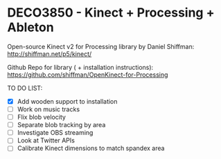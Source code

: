 # DECO3850 - Kinect + Processing + Ableton

Open-source Kinect v2 for Processing library by Daniel Shiffman:
http://shiffman.net/p5/kinect/

Github Repo for library ( + installation instructions):
https://github.com/shiffman/OpenKinect-for-Processing

TO DO LIST:
- [X] Add wooden support to installation
- [ ] Work on music tracks
- [ ] Flix blob velocity
- [ ] Separate blob tracking by area
- [ ] Investigate OBS streaming
- [ ] Look at Twitter APIs
- [ ] Calibrate Kinect dimensions to match spandex area
